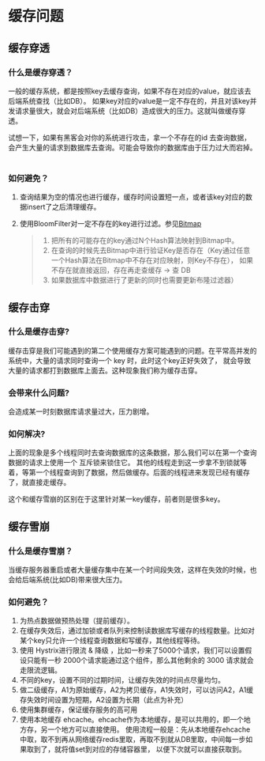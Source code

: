 # 缓存问题
## 缓存穿透
### 什么是缓存穿透？
一般的缓存系统，都是按照key去缓存查询，如果不存在对应的value，就应该去后端系统查找（比如DB）。
如果key对应的value是一定不存在的，并且对该key并发请求量很大，就会对后端系统（比如DB）造成很大的压力。这就叫做缓存穿透。

试想一下，如果有黑客会对你的系统进行攻击，拿一个不存在的id 去查询数据，会产生大量的请求到数据库去查询。可能会导致你的数据库由于压力过大而宕掉。
 
### 如何避免？
1. 查询结果为空的情况也进行缓存，缓存时间设置短一点，或者该key对应的数据insert了之后清理缓存。
2. 使用BloomFilter对一定不存在的key进行过滤。参见[Bitmap](/3-Redis使用/3.8-Bitmap.md)

    > 1. 把所有的可能存在的key通过N个Hash算法映射到Bitmap中。
    > 2. 在查询的时候先去Bitmap中进行验证Key是否存在（Key通过任意一个Hash算法在Bitmap中不存在对应映射，则Key不存在），
    如果不存在就直接返回，存在再走查缓存 -> 查 DB
    > 3. 如果数据库中数据进行了更新的同时也需要更新布隆过滤器）
 
## 缓存击穿   
### 什么是缓存击穿?
缓存击穿是我们可能遇到的第二个使用缓存方案可能遇到的问题。在平常高并发的系统中，大量的请求同时查询一个 key 时，此时这个key正好失效了，
就会导致大量的请求都打到数据库上面去。这种现象我们称为缓存击穿。
### 会带来什么问题?
会造成某一时刻数据库请求量过大，压力剧增。
### 如何解决?
上面的现象是多个线程同时去查询数据库的这条数据，那么我们可以在第一个查询数据的请求上使用一个 互斥锁来锁住它。
其他的线程走到这一步拿不到锁就等着，等第一个线程查询到了数据，然后做缓存。后面的线程进来发现已经有缓存了，就直接走缓存。

这个和缓存雪崩的区别在于这里针对某一key缓存，前者则是很多key。

## 缓存雪崩
### 什么是缓存雪崩？
当缓存服务器重启或者大量缓存集中在某一个时间段失效，这样在失效的时候，也会给后端系统(比如DB)带来很大压力。
### 如何避免？
1. 为热点数据做预热处理（提前缓存）。
1. 在缓存失效后，通过加锁或者队列来控制读数据库写缓存的线程数量。比如对某个key只允许一个线程查询数据和写缓存，其他线程等待。
2. 使用 Hystrix进行限流 & 降级 ，比如一秒来了5000个请求，我们可以设置假设只能有一秒 2000个请求能通过这个组件，那么其他剩余的 3000 请求就会走限流逻辑。
2. 不同的key，设置不同的过期时间，让缓存失效的时间点尽量均匀。
3. 做二级缓存，A1为原始缓存，A2为拷贝缓存，A1失效时，可以访问A2，A1缓存失效时间设置为短期，A2设置为长期（此点为补充）
4. 使用集群缓存，保证缓存服务的高可用
5. 使用本地缓存 ehcache。ehcache作为本地缓存，是可以共用的，即一个地方存，另一个地方可以直接使用。
使用流程一般是：先从本地缓存ehcache中取，取不到再从网络缓存redis里取，再取不到就从DB里取，中间每一步如果取到了，就将值set到对应的存储容器里，
以便下次就可以直接获取到。


